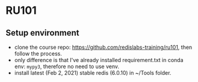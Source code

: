 # RU101

## Setup environment
* clone the course repo: https://github.com/redislabs-training/ru101, then follow the process.
* only difference is that I've already installed requirement.txt in conda env: `mypy3`, therefore no need to use venv.
* install latest (Feb 2, 2021) stable redis (6.0.10) in ~/Tools folder.